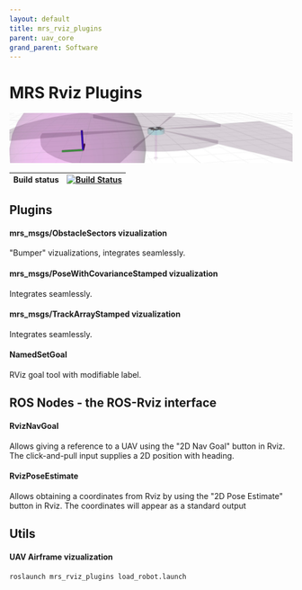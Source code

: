 ```yaml
---
layout: default
title: mrs_rviz_plugins
parent: uav_core
grand_parent: Software
---
```

# MRS Rviz Plugins

![](fig/thumbnail.jpg)

| Build status | [![Build Status](https://github.com/ctu-mrs/mrs_rviz_plugins/workflows/Noetic/badge.svg)](https://github.com/ctu-mrs/mrs_rviz_plugins/actions) |
|--------------|------------------------------------------------------------------------------------------------------------------------------------------------|

## Plugins

#### mrs_msgs/ObstacleSectors vizualization

"Bumper" vizualizations, integrates seamlessly.

#### mrs_msgs/PoseWithCovarianceStamped vizualization

Integrates seamlessly.

#### mrs_msgs/TrackArrayStamped vizualization

Integrates seamlessly.

#### NamedSetGoal

RViz goal tool with modifiable label.

## ROS Nodes - the ROS-Rviz interface

#### RvizNavGoal

Allows giving a reference to a UAV using the "2D Nav Goal" button in Rviz.
The click-and-pull input supplies a 2D position with heading.

#### RvizPoseEstimate

Allows obtaining a coordinates from Rviz by using the "2D Pose Estimate" button in Rviz.
The coordinates will appear as a standard output

## Utils

#### UAV Airframe vizualization

```bash
roslaunch mrs_rviz_plugins load_robot.launch
```
